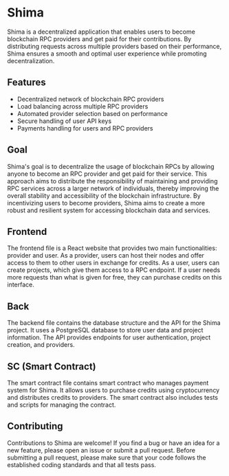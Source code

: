 # Shima

Shima is a decentralized application that enables users to become blockchain RPC providers and get paid for their contributions. By distributing requests across multiple providers based on their performance, Shima ensures a smooth and optimal user experience while promoting decentralization.

## Features

- Decentralized network of blockchain RPC providers
- Load balancing across multiple RPC providers
- Automated provider selection based on performance
- Secure handling of user API keys
- Payments handling for users and RPC providers

## Goal

Shima's goal is to decentralize the usage of blockchain RPCs by allowing anyone to become an RPC provider and get paid for their service. This approach aims to distribute the responsibility of maintaining and providing RPC services across a larger network of individuals, thereby improving the overall stability and accessibility of the blockchain infrastructure. By incentivizing users to become providers, Shima aims to create a more robust and resilient system for accessing blockchain data and services.

## Frontend 

The frontend file is a React website that provides two main functionalities: provider and user. As a provider, users can host their nodes and offer access to them to other users in exchange for credits. As a user, users can create projects, which give them access to a RPC endpoint. If a user needs more requests than what is given for free, they can purchase credits on this interface.

## Back

The backend file contains the database structure and the API for the Shima project. It uses a PostgreSQL database to store user data and project information. The API provides endpoints for user authentication, project creation, and providers.

## SC (Smart Contract)

The smart contract file contains smart contract who manages payment system for Shima. It allows users to purchase credits using cryptocurrency and distributes credits to providers. The smart contract also includes tests and scripts for managing the contract.

## Contributing

Contributions to Shima are welcome! If you find a bug or have an idea for a new feature, please open an issue or submit a pull request. Before submitting a pull request, please make sure that your code follows the established coding standards and that all tests pass.
